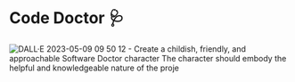 # Code Doctor 🩺

![DALL·E 2023-05-09 09 50 12 - Create a childish, friendly, and approachable Software Doctor character  The character should embody the helpful and knowledgeable nature of the proje](https://user-images.githubusercontent.com/23530277/237037341-828745e1-53c4-4afd-b992-ce52ba626db1.png)
